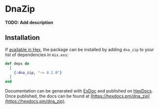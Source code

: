 # DnaZip

**TODO: Add description**

## Installation

If [available in Hex](https://hex.pm/docs/publish), the package can be installed
by adding `dna_zip` to your list of dependencies in `mix.exs`:

```elixir
def deps do
  [
    {:dna_zip, "~> 0.1.0"}
  ]
end
```

Documentation can be generated with [ExDoc](https://github.com/elixir-lang/ex_doc)
and published on [HexDocs](https://hexdocs.pm). Once published, the docs can
be found at [https://hexdocs.pm/dna_zip](https://hexdocs.pm/dna_zip).

